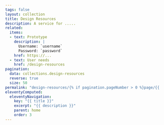 ```yaml
---
tags: false
layout: collection
title: Design Resources
description: A service for .....
related:
  items:
  - text: Prototype
    description: |
      Username: `username`
      Password: `password`
    href: https://...
  - text: User needs
    href: /design-resources
pagination:
  data: collections.design-resources
  reverse: true
  size: 50
permalink: "design-resources/{% if pagination.pageNumber > 0 %}page/{{ pagination.pageNumber + 1 }}{% endif %}/"
eleventyComputed:
  eleventyNavigation:
    key: "{{ title }}"
    excerpt: "{{ description }}"
    parent: home
    order: 3
---
```

